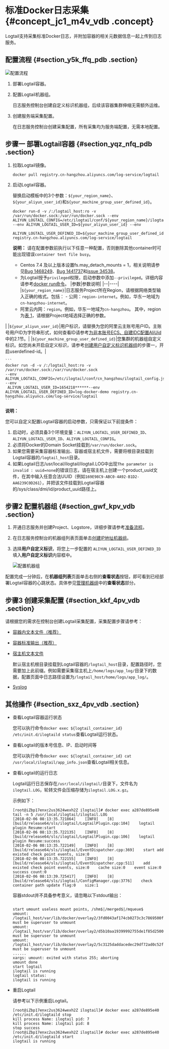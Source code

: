 # 标准Docker日志采集 {#concept_jc1_m4v_vdb .concept}

Logtail支持采集标准Docker日志，并附加容器的相关元数据信息一起上传到日志服务。

## 配置流程 {#section_y5k_ffq_pdb .section}

![](images/2674_zh-CN.png "配置流程")

1.  部署Logtail容器。
2.  配置Logtail机器组。

    日志服务控制台创建自定义标识机器组，后续该容器集群伸缩无需额外运维。

3.  创建服务端采集配置。

    在日志服务控制台创建采集配置，所有采集均为服务端配置，无需本地配置。


## 步骤一 部署Logtail容器 {#section_yqz_nfq_pdb .section}

1.  拉取Logtail镜像。

    ```
    docker pull registry.cn-hangzhou.aliyuncs.com/log-service/logtail
    ```

2.  启动Logtail容器。

    替换启动模板中的3个参数：`${your_region_name}`、`${your_aliyun_user_id}`和`${your_machine_group_user_defined_id}`。

    ```
    docker run-d -v /:/logtail_host:ro -v /var/run/docker.sock:/var/run/docker.sock --env 
    ALIYUN_LOGTAIL_CONFIG=/etc/ilogtail/conf/${your_region_name}/ilogtail_config.json 
    --env ALIYUN_LOGTAIL_USER_ID=${your_aliyun_user_id} --env
     ALIYUN_LOGTAIL_USER_DEFINED_ID=${your_machine_group_user_defined_id} registry.cn-hangzhou.aliyuncs.com/log-service/logtail
    ```

    **说明：** 请在配置参数前执行以下任意一种配置，否则删除其他container时可能出现错误`container text file busy`。

    -   Centos 7.4 及以上版本设置fs.may\_detach\_mounts = 1，相关说明请参见[Bug 1468249](https://bugzilla.redhat.com/show_bug.cgi?id=1468249)、[Bug 1441737](https://bugzilla.redhat.com/show_bug.cgi?id=1441737)和[issue 34538](https://github.com/moby/moby/issues/34538)。
    -   为Logtail授予`privileged`权限，启动参数中添加`--privileged`。详细内容请参考[docker run命令](https://docs.docker.com/engine/reference/run/)。
    |参数|参数说明|
    |--|----|
    |`${your_region_name}`|日志服务Project所在Region，请根据网络类型输入正确的格式。包括：    -   公网：`region-internet`。例如，华东一地域为`cn-hangzhou-internet`。
    -   阿里云内网：`region`。例如，华东一地域为`cn-hangzhou`。
其中，region为[表 1](intl.zh-CN/用户指南/Logtail采集/安装/Linux.md#table_eyz_pmv_vdb)，请根据Project地域选择正确的参数。

|
    |`${your_aliyun_user_id}`|用户标识，请替换为您的阿里云主账号用户ID。主账号用户ID为字符串形式，如何查看ID请参考[为非本账号ECS、自建IDC配置AliUid](intl.zh-CN/用户指南/Logtail采集/机器组/为非本账号ECS、自建IDC配置AliUid.md)中的2.1节。|
    |`${your_machine_group_user_defined_id}`|您集群的机器组自定义标识。如您尚未开启自定义标识，请参考[创建用户自定义标识机器组](intl.zh-CN/用户指南/Logtail采集/机器组/创建用户自定义标识机器组.md)的步骤一，开启userdefined-id。|

    ```
    docker run -d -v /:/logtail_host:ro -v /var/run/docker.sock:/var/run/docker.sock 
    --env ALIYUN_LOGTAIL_CONFIG=/etc/ilogtail/conf/cn_hangzhou/ilogtail_config.json --env
     ALIYUN_LOGTAIL_USER_ID=1654218******--env ALIYUN_LOGTAIL_USER_DEFINED_ID=log-docker-demo registry.cn-hangzhou.aliyuncs.com/log-service/logtail
    ```


**说明：** 

您可以自定义配置Logtail容器的启动参数，只需保证以下前提条件：

1.  启动时，必须具备3个环境变量：`ALIYUN_LOGTAIL_USER_DEFINED_ID`、`ALIYUN_LOGTAIL_USER_ID`、`ALIYUN_LOGTAIL_CONFIG`。
2.  必须将Docker的Domain Socket挂载到`/var/run/docker.sock`。
3.  如果您需要采集容器标准输出、容器或宿主机文件，需要将根目录挂载到Logtail容器的`/logtail_host`目录。
4.  如果Logtail日志/usr/local/ilogtail/ilogtail.LOG中出现`The parameter is invalid : uuid=none`的错误日志，请在宿主机上创建一个product\_uuid文件，在其中输入任意合法UUID（例如`169E98C9-ABC0-4A92-B1D2-AA6239C0D261`），并把该文件挂载到Logtail容器的/sys/class/dmi/id/product\_uuid路径上。

## **步骤2 配置机器组** {#section_gwf_kpv_vdb .section}

1.  开通日志服务并创建Project、Logstore，详细步骤请参考[准备流程](intl.zh-CN/用户指南/准备工作/准备流程.md)。
2.  在日志服务控制台的机器组列表页面单击[创建IP地址机器组](intl.zh-CN/用户指南/Logtail采集/机器组/创建IP地址机器组.md)。
3.  选择**用户自定义标识**，将您上一步配置的 `ALIYUN_LOGTAIL_USER_DEFINED_ID`填入**用户自定义标识**内容框中。

    ![](images/2677_zh-CN.png "配置机器组")


配置完成一分钟后，在**机器组列表**页面单击右侧的**查看状态**按钮，即可看到已经部署Logtail容器的心跳状态。具体参见[管理机器组](intl.zh-CN/用户指南/Logtail采集/机器组/管理机器组.md)中的**查看状态**部分。

## **步骤3 创建采集配置** {#section_kkf_4pv_vdb .section}

请根据您的需求在控制台创建Logtail采集配置，采集配置步骤请参考：

-   [容器内文本文件（推荐）](intl.zh-CN/用户指南/Logtail采集/数据源/容器-文本日志.md)
-   [容器标准输出（推荐）](intl.zh-CN/用户指南/Logtail采集/数据源/容器-标准输出.md)
-   [宿主机文本文件](intl.zh-CN/用户指南/Logtail采集/数据源/文本日志.md)

    默认宿主机根目录挂载到Logtail容器的`/logtail_host`目录，配置路径时，您需要加上此前缀。例如需要采集宿主机上`/home/logs/app_log/`目录下的数据，配置页面中日志路径设置为`/logtail_host/home/logs/app_log/`。

-   [Syslog](intl.zh-CN/用户指南/隐藏文件夹/Syslog.md)

## 其他操作 {#section_sxz_4pv_vdb .section}

-   查看Logtail容器运行状态

    您可以执行命令`docker exec ${logtail_container_id} /etc/init.d/ilogtaild status`查看Logtail运行状态。

-   查看Logtail的版本号信息、IP、启动时间等

    您可以执行命令`docker exec ${logtail_container_id} cat /usr/local/ilogtail/app_info.json`查看Logtail相关信息。

-   查看Logtail的运行日志

    Logtail运行日志保存在`/usr/local/ilogtail/`目录下，文件名为`ilogtail.LOG`，轮转文件会压缩存储为`ilogtail.LOG.x.gz`。

    示例如下：

    ```
    [root@iZbp17enxc2us3624wexh2Z ilogtail]# docker exec a287de895e40 tail -n 5 /usr/local/ilogtail/ilogtail.LOG
    [2018-02-06 08:13:35.721864]    [INFO]    [8]    [build/release64/sls/ilogtail/LogtailPlugin.cpp:104]    logtail plugin Resume:start
    [2018-02-06 08:13:35.722135]    [INFO]    [8]    [build/release64/sls/ilogtail/LogtailPlugin.cpp:106]    logtail plugin Resume:success
    [2018-02-06 08:13:35.722149]    [INFO]    [8]    [build/release64/sls/ilogtail/EventDispatcher.cpp:369]    start add existed check point events, size:0
    [2018-02-06 08:13:35.722155]    [INFO]    [8]    [build/release64/sls/ilogtail/EventDispatcher.cpp:511]    add existed check point events, size:0    cache size:0    event size:0    success count:0
    [2018-02-06 08:13:39.725417]    [INFO]    [8]    [build/release64/sls/ilogtail/ConfigManager.cpp:3776]    check container path update flag:0    size:1
    ```

    容器stdout并不具备参考意义，请忽略以下stdout输出：

    ```
    
    start umount useless mount points, /shm$|/merged$|/mqueue$
    umount: /logtail_host/var/lib/docker/overlay2/3fd0043af174cb0273c3c7869500fbe2bdb95d13b1e110172ef57fe840c82155/merged: must be superuser to unmount
    umount: /logtail_host/var/lib/docker/overlay2/d5b10aa19399992755de1f85d25009528daa749c1bf8c16edff44beab6e69718/merged: must be superuser to unmount
    umount: /logtail_host/var/lib/docker/overlay2/5c3125daddacedec29df72ad0c52fac800cd56c6e880dc4e8a640b1e16c22dbe/merged: must be superuser to unmount
    ......
    xargs: umount: exited with status 255; aborting
    umount done
    start logtail
    ilogtail is running
    logtail status:
    ilogtail is running
    ```

-   重启Logtail

    请参考以下示例重启Logtail。

    ```
    [root@iZbp17enxc2us3624wexh2Z ilogtail]# docker exec a287de895e40 /etc/init.d/ilogtaild stop
    kill process Name: ilogtail pid: 7
    kill process Name: ilogtail pid: 8
    stop success
    [root@iZbp17enxc2us3624wexh2Z ilogtail]# docker exec a287de895e40 /etc/init.d/ilogtaild start
    ilogtail is running
    ```


